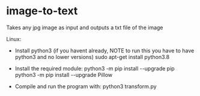 # image-to-text
Takes any jpg image as input and outputs a txt file of the image


Linux:

* Install python3 (if you havent already, NOTE to run this you have to have python3 and no lower versions)
    sudo apt-get install python3.8

* Install the required module:
    python3 -m pip install --upgrade pip
    python3 -m pip install --upgrade Pillow

* Compile and run the program with:
    python3 transform.py
